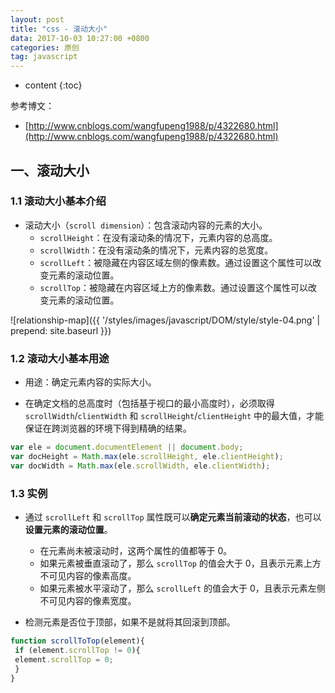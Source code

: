 ```yaml
---
layout: post
title: "css - 滚动大小"
data: 2017-10-03 10:27:00 +0800
categories: 原创
tag: javascript
---
```

* content
{:toc}

参考博文：

+ [http://www.cnblogs.com/wangfupeng1988/p/4322680.html](http://www.cnblogs.com/wangfupeng1988/p/4322680.html)

<!-- more -->

## 一、滚动大小

### 1.1 滚动大小基本介绍
* 滚动大小（`scroll dimension`）：包含滚动内容的元素的大小。
    * `scrollHeight`：在没有滚动条的情况下，元素内容的总高度。
    * `scrollWidth`：在没有滚动条的情况下，元素内容的总宽度。
    * `scrollLeft`：被隐藏在内容区域左侧的像素数。通过设置这个属性可以改变元素的滚动位置。
    * `scrollTop`：被隐藏在内容区域上方的像素数。通过设置这个属性可以改变元素的滚动位置。

![relationship-map]({{ '/styles/images/javascript/DOM/style/style-04.png' | prepend: site.baseurl }})

### 1.2 滚动大小基本用途

* 用途：确定元素内容的实际大小。

* 在确定文档的总高度时（包括基于视口的最小高度时），必须取得 `scrollWidth`/`clientWidth` 和
  `scrollHeight`/`clientHeight` 中的最大值，才能保证在跨浏览器的环境下得到精确的结果。
  
```js
var ele = document.documentElement || document.body;
var docHeight = Math.max(ele.scrollHeight, ele.clientHeight);
var docWidth = Math.max(ele.scrollWidth, ele.clientWidth); 
```

### 1.3 实例

* 通过 `scrollLeft` 和 `scrollTop` 属性既可以**确定元素当前滚动的状态**，也可以**设置元素的滚动位置**。
    * 在元素尚未被滚动时，这两个属性的值都等于 0。
    * 如果元素被垂直滚动了，那么 `scrollTop` 的值会大于 0，且表示元素上方不可见内容的像素高度。
    * 如果元素被水平滚动了，那么 `scrollLeft` 的值会大于 0，且表示元素左侧不可见内容的像素宽度。

* 检测元素是否位于顶部，如果不是就将其回滚到顶部。
  
```js
function scrollToTop(element){
 if (element.scrollTop != 0){
 element.scrollTop = 0;
 }
}
```